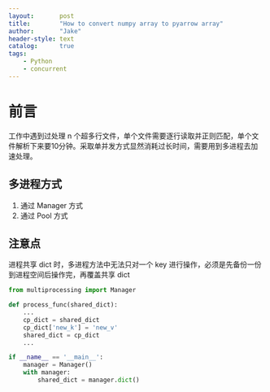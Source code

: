 ```yaml
---
layout:       post
title:        "How to convert numpy array to pyarrow array"
author:       "Jake"
header-style: text
catalog:      true
tags:
    - Python
    - concurrent
---
```


# 前言
工作中遇到过处理 n 个超多行文件，单个文件需要逐行读取并正则匹配，单个文件解析下来要10分钟。采取单并发方式显然消耗过长时间，需要用到多进程去加速处理。

## 多进程方式
1. 通过 Manager 方式
2. 通过 Pool 方式

## 注意点
进程共享 dict 时，多进程方法中无法只对一个 key 进行操作，必须是先备份一份到进程空间后操作完，再覆盖共享 dict
```python
from multiprocessing import Manager

def process_func(shared_dict):
    ...
    cp_dict = shared_dict
    cp_dict['new_k'] = 'new_v'
    shared_dict = cp_dict
    ...

if __name__ == '__main__':
    manager = Manager()
    with manager:
        shared_dict = manager.dict()
```